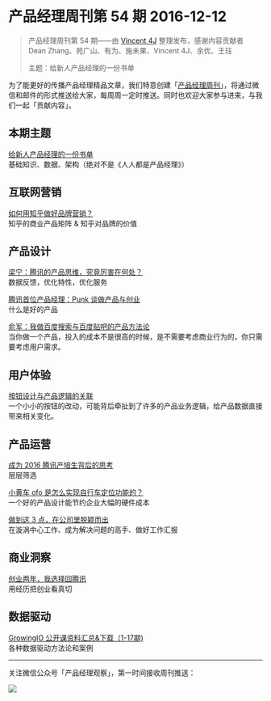 # 产品经理周刊第 54 期 2016-12-12

> 产品经理周刊第 54 期——由 [Vincent 4J](http://pmweekly.com/contributors#dean) 整理发布，感谢内容贡献者 Dean Zhang、苑广山、有为、施未果、Vincent 4J、余优、王珏  
> 
> 主题：给新人产品经理的一份书单

为了能更好的传播产品经理精品文章，我们特意创建「[产品经理周刊](http://pmweekly.com/)」，将通过微信和邮件的形式推送给大家，每周周一定时推送。同时也欢迎大家参与进来，与我们一起「贡献内容」。    

## 本期主题  

[给新人产品经理的一份书单](https://zhuanlan.zhihu.com/p/24289416)   
基础知识、数据、架构（绝对不是《人人都是产品经理》）        

## 互联网营销 

[如何用知乎做好品牌营销？](http://www.jiemian.com/article/965907.html)    
知乎的商业产品矩阵 & 知乎对品牌的价值   

## 产品设计

[梁宁：腾讯的产品思维，究竟厉害在何处？](https://mp.weixin.qq.com/s?__biz=MzA3ODQ1NjYyOQ==&mid=2651730086&idx=1&sn=493021df3f0f715e2b42f052f3da0491&chksm=84b8e2fcb3cf6bea183601263899f3dabbe7d5a545702c7c3a548ab259a154252e3ee2d33059&mpshare=1&scene=1&srcid=1210ubcjJUAGn46HDsMcyOni&key=9ed31d4918c154c87c1c512cadcebef157208e4719bc939099a603f1b5660425d658541dd45ba705296eb5dfa0f11a2db0733204e9b86682d310b5d5052c61b6926a9afc2667b221e36d7bcaffc3f77b&ascene=0&uin=NDgwNzA1&devicetype=iMac+MacBookPro11%2C1+OSX+OSX+10.12.1+build(16B2555)&version=12010110&nettype=WIFI&fontScale=100&pass_ticket=2qLCqn7yyBbGxbx4dqsalIZLxM4HTLWDm%2FgJ4df%2FGHs%3D)   
数据反馈，优化特性，优化服务   

[腾讯首位产品经理：Punk 谈做产品与创业](http://www.woshipm.com/pmd/271694.html)   
什么是好的产品   

[俞军：我做百度搜索与百度贴吧的产品方法论](https://mp.weixin.qq.com/s?__biz=MzI5MzExNDgxMw==&mid=2650615528&idx=1&sn=bd968d5acd6254a494bb445123e1f5a3&chksm=f47e883ac309012c49fa5eeb2cc3c3f698e74d153634dafb3238e9f77e76e499682a173a39da&mpshare=1&scene=1&srcid=1212lnIMwAybH3uaVnTJIHW1&key=9ed31d4918c154c87d53aaa5d7322626d6f4a0cbd642586dd0a7e4345c4853c8ee1613699eb2b7cf4b9d96662b9c770e733c032496d85c193f4c0d1cb1e3d552c6fd1ab2ba5c46bf0617fd963827ae9b&ascene=0&uin=NDgwNzA1&devicetype=iMac+MacBookPro11%2C1+OSX+OSX+10.12.1+build(16B2555)&version=12010110&nettype=WIFI&fontScale=100&pass_ticket=2qLCqn7yyBbGxbx4dqsalIZLxM4HTLWDm%2FgJ4df%2FGHs%3D)   
当你做一个产品，投入的成本不是很高的时候，是不需要考虑商业行为的，你只需要考虑用户需求。   

## 用户体验

[按钮设计与产品逻辑的关联](https://mp.weixin.qq.com/s?__biz=MzAwMzY5NDYyOQ==&mid=2655143817&idx=1&sn=9a5568dca17b420170901ce98c4c7b73&mpshare=1&scene=1&srcid=1208hdFglhvbkqWRa6mZ0clr&key=9ed31d4918c154c8349edeff9fccf3402c1e3e34797c71616aa4d77b9bc9e5dd321af5a7423e68ec8125561d820d443c71fb32ff54c760801692b8672d8cdaa08f55391c9f2b12a2ad696b7dbe562870&ascene=0&uin=NDgwNzA1&devicetype=iMac+MacBookPro11%2C1+OSX+OSX+10.12.1+build(16B2555)&version=12010110&nettype=WIFI&fontScale=100&pass_ticket=2qLCqn7yyBbGxbx4dqsalIZLxM4HTLWDm%2FgJ4df%2FGHs%3D)   
一个小小的按钮的改动，可能背后牵扯到了许多的产品业务逻辑，给产品数据直接带来相关变化。   

## 产品运营

[成为 2016 腾讯产培生背后的思考](https://mp.weixin.qq.com/s?__biz=MzIyNTQ0OTUyNQ==&mid=2247484398&idx=1&sn=328dfcce28269f12d41afe2096b4e901&chksm=e87ec0b4df0949a2eb004421db132e57880c3db0007265ffde722e5e0d3ccba642a909d760a4&mpshare=1&scene=1&srcid=10110wzxmaSEFZbRVNSS4TET&key=9ed31d4918c154c8a302740683fbac520432258889906d4655a0fefce78431f22c42c694b30b7fbe9093aa6580d158e98dd98145f4ea9b5b44d1df0e34d5c11b065ded201c5f5cf4e6d8b40bb6e9d4cc&ascene=0&uin=NDgwNzA1&devicetype=iMac+MacBookPro11%2C1+OSX+OSX+10.12.1+build(16B2555)&version=12010110&nettype=WIFI&fontScale=100&pass_ticket=2qLCqn7yyBbGxbx4dqsalIZLxM4HTLWDm%2FgJ4df%2FGHs%3D)   
层层筛选   

[小黄车 ofo 是怎么实现自行车定位功能的？](http://www.woshipm.com/pd/492325.html)  
一个好的产品设计能节约企业大幅的硬件成本    

[做到这 3 点，在公司里脱颖而出](https://mp.weixin.qq.com/s?__biz=MzAxMzUzNzYyNA==&mid=2650651508&idx=1&sn=83f03f85c4196a5a7429c514ae559c1a&chksm=83a80343b4df8a55013c81a4df8bd1f4ba3484e7b6197be28f1fe9b53da548bf6535be1b2e12&mpshare=1&scene=1&srcid=1212Mv9Te1eLYaZn2wXbdpCo&key=9ed31d4918c154c8fea3ea5b003790e2be07824cd0784de342ece0d6536eea0782cbe9e318c5440db1d5aa7bf053e4f6fe1cd75fa8caa1802acf4401c431b2900c7853082d1ce18c1908178209c80e9a&ascene=0&uin=NDgwNzA1&devicetype=iMac+MacBookPro11%2C1+OSX+OSX+10.12.1+build(16B2555)&version=12010110&nettype=WIFI&fontScale=100&pass_ticket=2qLCqn7yyBbGxbx4dqsalIZLxM4HTLWDm%2FgJ4df%2FGHs%3D)   
在漩涡中心工作、成为解决问题的高手、做好工作汇报   

## 商业洞察 

[创业两年，我选择回腾讯](https://mp.weixin.qq.com/s?__biz=MzI0MjcwNzU5Mw==&mid=2247483652&idx=1&sn=fcbccda95bfb2f803457a4e87b184ce9&chksm=e9797ce2de0ef5f4c6946001d84ec763452c519ada74dc6b83a6ead92db1737617f1551cf95f&mpshare=1&scene=1&srcid=1211tyWcFa7fVy0leQWZi3Uc&key=9ed31d4918c154c8cfb6201c9f0f839f69c2b6c5b7ee544909471968405ea1522cea22fb2f552c58c6c7109899d0c4d6b1c57236fb63912c18d80f544fccfccd8218c649a504941327dbadb975b51b69&ascene=0&uin=NDgwNzA1&devicetype=iMac+MacBookPro11%2C1+OSX+OSX+10.12.1+build(16B2555)&version=12010110&nettype=WIFI&fontScale=100&pass_ticket=2qLCqn7yyBbGxbx4dqsalIZLxM4HTLWDm%2FgJ4df%2FGHs%3D)   
用经历把创业看真切   

## 数据驱动

[GrowingIO 公开课资料汇总&下载（1-17期)](https://blog.growingio.com/posts/growingio-open-films-download.html)     
各种数据驱动方法论和案例   
  
---
关注微信公众号「产品经理观察」，第一时间接收周刊推送：          
  
![](http://com-4jplus-temp.qiniudn.com/pmweekly-weixin.jpg)   